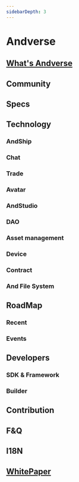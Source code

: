 ```yaml
---
sidebarDepth: 3
---
```


# Andverse

## [What's Andverse](en/what-is-andverse.md)

## Community 

## Specs

## Technology

### AndShip

### Chat

### Trade

### Avatar

### AndStudio

### DAO

### Asset management

### Device 

### Contract

### And File System

## RoadMap

### Recent

### Events

## Developers

### SDK & Framework

### Builder

## Contribution

## F&Q

## I18N

## [WhitePaper](whitepaper.md)
